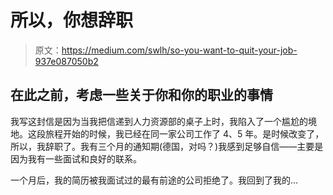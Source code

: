 # 所以，你想辞职

> 原文：<https://medium.com/swlh/so-you-want-to-quit-your-job-937e087050b2>

## 在此之前，考虑一些关于你和你的职业的事情

我写这封信是因为当我把信递到人力资源部的桌子上时，我陷入了一个尴尬的境地。这段旅程开始的时候，我已经在同一家公司工作了 4、5 年。是时候改变了，所以，我辞职了。我有三个月的通知期(德国，对吗？)我感到足够自信——主要是因为我有一些面试和良好的联系。

一个月后，我的简历被我面试过的最有前途的公司拒绝了。我回到了我的…